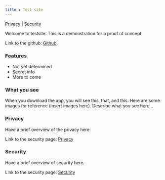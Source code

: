 ```yaml
---
title : Test site
--- 
```


[Privacy](https://maburke.github.io/test-website/Privacy) | [Security](https://maburke.github.io/test-website/Security)

Welcome to testsite. This is a demonstration for a proof of concept.

Link to the github: [Github](https://github.com/Maburke/test-website)

### Features
- Not yet determined
- Secret info
- More to come

### What you see
When you download the app, you will see this, that, and this. Here are some images for reference (insert images here).
Describe what you see here...

### Privacy
Have a brief overview of the privacy here. 

Link to the security page: [Privacy](https://maburke.github.io/test-website/Privacy)

### Security
Have a brief overview of security here.

Link to the security page: [Security](https://maburke.github.io/test-website/Security)

